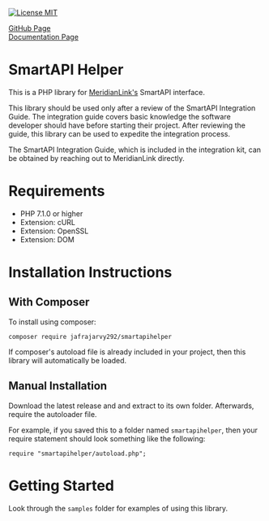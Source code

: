 [![License MIT](http://img.shields.io/github/license/jafrajarvy292/smartapihelper)](https://opensource.org/licenses/MIT)

[GitHub Page](https://github.com/jafrajarvy292/smartapihelper)  
[Documentation Page](http://www.meridianlink.com)

# SmartAPI Helper
This is a PHP library for [MeridianLink's](http://www.meridianlink.com) SmartAPI interface.

This library should be used only after a review of the SmartAPI Integration Guide. The integration guide covers basic knowledge the software developer should have before starting their project. After reviewing the guide, this library can be used to expedite the integration process.

The SmartAPI Integration Guide, which is included in the integration kit, can be obtained by reaching out to MeridianLink directly.

# Requirements
- PHP 7.1.0 or higher
- Extension: cURL
- Extension: OpenSSL
- Extension: DOM

# Installation Instructions
## With Composer
To install using composer:

    composer require jafrajarvy292/smartapihelper

If composer's autoload file is already included in your project, then this library will automatically be loaded.
## Manual Installation
Download the latest release and and extract to its own folder. Afterwards, require the autoloader file.

For example, if you saved this to a folder named `smartapihelper`, then your require statement should look something like the following:

    require "smartapihelper/autoload.php";

# Getting Started
Look through the `samples` folder for examples of using this library.

